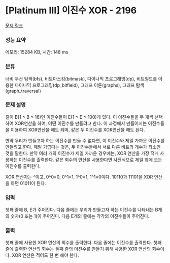 # [Platinum III] 이진수 XOR - 2196 

[문제 링크](https://www.acmicpc.net/problem/2196) 

### 성능 요약

메모리: 15284 KB, 시간: 148 ms

### 분류

너비 우선 탐색(bfs), 비트마스킹(bitmask), 다이나믹 프로그래밍(dp), 비트필드를 이용한 다이나믹 프로그래밍(dp_bitfield), 그래프 이론(graphs), 그래프 탐색(graph_traversal)

### 문제 설명

<p>길이 B(1 ≤ B ≤ 16)인 이진수들이 E(1 ≤ E ≤ 100)개 있다. 이 이진수들을 두 개씩 선택하여 XOR연산을 하여, 어떤 이진수를 만들려고 한다. 이 과정에서 만들어지는 이진수들을 이용하여 XOR연산을 해도 되며, 같은 두 이진수를 XOR연산을 해도 된다.</p>

<p>만약 우리가 만들고자 하는 이진수를 만들 수 없다면, 이 이진수와 제일 가까운 이진수를 만들려고 한다. 제일 가깝다는 것은, 두 이진수들에서 서로 다른 비트의 개수가 최소인 것을 말한다. 만약 여러 개의 이진수가 제일 가까운 경우에는, XOR 연산을 가장 적게 사용하는 이진수를 출력한다. 같은 회수의 연산을 사용한다면 사전식으로 제일 앞에 오는 이진수를 출력한다.</p>

<p>XOR 연산자는 ^이고, 0^0=0, 0^1=1, 1^0=1, 1^1=0이다. 10110과 11101을 XOR 연산을 하면 01011이 된다.</p>

### 입력 

 <p>첫째 줄에 B, E가 주어진다. 다음 줄에는 우리가 만들고자 하는 이진수를 나타내는 B개의 숫자(0 또는 1)이 주어진다. 다음 E개의 줄에는 각각의 이진수들이 주어진다.</p>

### 출력 

 <p>첫째 줄에 사용한 XOR 연산의 회수를 출력한다. 다음 줄에는 이진수를 출력한다. 첫째 줄에 출력한 연산의 회수는 둘째 줄의 이진수를 만들기 위해 사용한 XOR 연산의 회수이다. XOR 연산은 적어도 한 번 해야 한다.</p>

